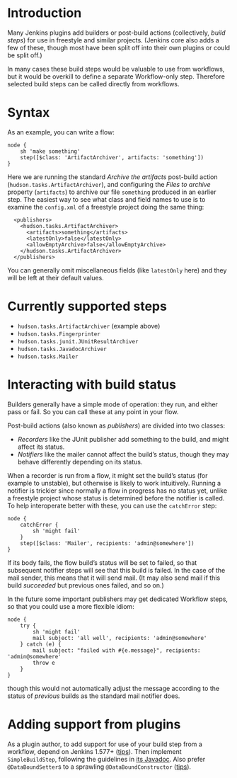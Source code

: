 # Introduction

Many Jenkins plugins add builders or post-build actions (collectively, _build steps_) for use in freestyle and similar projects.
(Jenkins core also adds a few of these, though most have been split off into their own plugins or could be split off.)

In many cases these build steps would be valuable to use from workflows, but it would be overkill to define a separate Workflow-only step.
Therefore selected build steps can be called directly from workflows.

# Syntax

As an example, you can write a flow:

```
node {
    sh 'make something'
    step([$class: 'ArtifactArchiver', artifacts: 'something'])
}
```

Here we are running the standard _Archive the artifacts_ post-build action (`hudson.tasks.ArtifactArchiver`),
and configuring the _Files to archive_ property (`artifacts`) to archive our file `something` produced in an earlier step.
The easiest way to see what class and field names to use is to examine the `config.xml` of a freestyle project doing the same thing:

```
  <publishers>
    <hudson.tasks.ArtifactArchiver>
      <artifacts>something</artifacts>
      <latestOnly>false</latestOnly>
      <allowEmptyArchive>false</allowEmptyArchive>
    </hudson.tasks.ArtifactArchiver>
  </publishers>
```

You can generally omit miscellaneous fields (like `latestOnly` here) and they will be left at their default values.

# Currently supported steps

* `hudson.tasks.ArtifactArchiver` (example above)
* `hudson.tasks.Fingerprinter`
* `hudson.tasks.junit.JUnitResultArchiver`
* `hudson.tasks.JavadocArchiver`
* `hudson.tasks.Mailer`

# Interacting with build status

Builders generally have a simple mode of operation: they run, and either pass or fail.
So you can call these at any point in your flow.

Post-build actions (also known as _publishers_) are divided into two classes:

* _Recorders_ like the JUnit publisher add something to the build, and might affect its status.
* _Notifiers_ like the mailer cannot affect the build’s status, though they may behave differently depending on its status.

When a recorder is run from a flow, it might set the build’s status (for example to unstable), but otherwise is likely to work intuitively.
Running a notifier is trickier since normally a flow in progress has no status yet, unlike a freestyle project whose status is determined before the notifier is called.
To help interoperate better with these, you can use the `catchError` step:

```
node {
    catchError {
        sh 'might fail'
    }
    step([$class: 'Mailer', recipients: 'admin@somewhere'])
}
```

If its body fails, the flow build’s status will be set to failed, so that subsequent notifier steps will see that this build is failed.
In the case of the mail sender, this means that it will send mail.
(It may also send mail if this build _succeeded_ but previous ones failed, and so on.)

In the future some important publishers may get dedicated Workflow steps, so that you could use a more flexible idiom:

```
node {
    try {
        sh 'might fail'
        mail subject: 'all well', recipients: 'admin@somewhere'
    } catch (e) {
        mail subject: "failed with #{e.message}", recipients: 'admin@somewhere'
        throw e
    }
}
```

though this would not automatically adjust the message according to the status of _previous_ builds as the standard mail notifier does.

# Adding support from plugins

As a plugin author, to add support for use of your build step from a workflow, depend on Jenkins 1.577+ ([tips](../scm-step/README.md#basic-update)).
Then implement `SimpleBuildStep`, following the guidelines in [its Javadoc](http://javadoc.jenkins-ci.org/jenkins/tasks/SimpleBuildStep.html).
Also prefer `@DataBoundSetter`s to a sprawling `@DataBoundConstructor` ([tips](../scm-step/README.md#constructor-vs-setters)).
